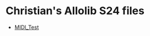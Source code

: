 # Christian's Allolib S24 files

* [MIDI_Test](https://github.com/allolib-s24/notes-drikdrok/blob/main/MIDI_Test.cpp)
